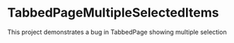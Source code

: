 # TabbedPageMultipleSelectedItems
This project demonstrates a bug in TabbedPage showing multiple selection
